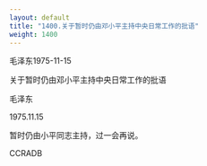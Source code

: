 ```yaml
---
layout: default
title: "1400.关于暂时仍由邓小平主持中央日常工作的批语"
weight: 1400
---
```


毛泽东1975-11-15

关于暂时仍由邓小平主持中央日常工作的批语

毛泽东

1975.11.15

暂时仍由小平同志主持，过一会再说。

CCRADB

